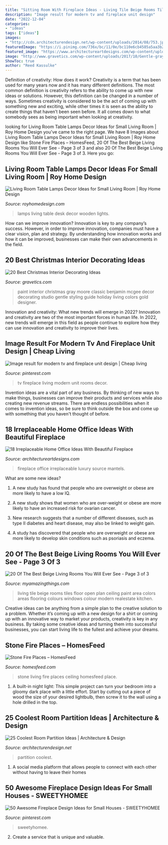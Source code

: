 ```yaml
---
title: "Sitting Room With Fireplace Ideas - Living Tile Beige Rooms Tiles Floor Open Plan Ceiling Paint Area Colors Areas Flooring Colours Windows Colour Modern Realestate Kitchen"
description: "Image result for modern tv and fireplace unit design"
date: "2022-12-04"
categories:
- "ideas"
tags: ["ideas"]
images:
- "http://cdn.architecturendesign.net/wp-content/uploads/2014/08/753.jpg"
featuredImage: "https://i.pinimg.com/736x/bc/11/0e/bc110e6cb4585a5aa3b287476116a2b1.jpg"
featured_image: "https://www.architectureartdesigns.com/wp-content/uploads/2015/12/109-630x418.jpg"
image: "http://www.gravetics.com/wp-content/uploads/2017/10/Gentle-gray-paint-color-by-Benjamin-Moore.jpg"
ShowToc: true
author: "Reed Kassulke"
---
```



Definition of creativity: How does it work?
Creativity is a term that has been used for many years now and it has many different definitions. The most common definition is creativity refers to the ability to come up with new ideas or solutions. However, this definition can be changed in a number of ways. Sometimes creativity is considered to be the act of coming up with something new and exciting, while other times it is seen as the ability to create things that haven’t been seen before. It all comes down to what somebody sees as being important when looking at creativity.

	

		
looking for Living Room Table Lamps Decor Ideas for Small Living Room | Roy Home Design you've came to the right page. We have 8 Images about Living Room Table Lamps Decor Ideas for Small Living Room | Roy Home Design like Stone Fire Places – HomesFeed, 20 Of The Best Beige Living Rooms You Will Ever See - Page 3 of 3 and also 20 Of The Best Beige Living Rooms You Will Ever See - Page 3 of 3. Here you go:
		
    
## Living Room Table Lamps Decor Ideas For Small Living Room | Roy Home Design

<img loading=lazy src="http://www.royhomedesign.com/wp-content/uploads/2017/05/modern-white-living-room-table-lamps-with-wooden-desk-lights-ideas.jpg" onerror="this.onerror=null;this.src='https://tse3.mm.bing.net/th?id=OIP.ChNWRhjIb7g3okRS3XmRFwHaLH&amp;pid=15.1';" alt="Living Room Table Lamps Decor Ideas for Small Living Room | Roy Home Design">

_Source: royhomedesign.com_

>lamps living table desk decor wooden lights. 

	

How can we improve innovation?
Innovation is key to any company’s success. However, in order to improve innovation, companies must have a clear vision, plan and strategy. By understanding how innovation works and how it can be improved, businesses can make their own advancements in the field.

    
## 20 Best Christmas Interior Decorating Ideas

<img loading=lazy src="http://www.gravetics.com/wp-content/uploads/2017/10/Gentle-gray-paint-color-by-Benjamin-Moore.jpg" onerror="this.onerror=null;this.src='https://tse3.mm.bing.net/th?id=OIP.JEy8avMn2LnYQyCdQgycngDIEs&amp;pid=15.1';" alt="20 Best Christmas Interior Decorating Ideas">

_Source: gravetics.com_

>paint interior christmas gray moore classic benjamin mcgee decor decorating studio gentle styling guide holiday living colors gold designer. 

	

Innovation and creativity: What new trends will emerge in 2022?
Innovation and creativity are two of the most important forces in human life. In 2022, new trends will emerge in this field as people continue to explore how they can use innovation and creativity to improve their lives.

    
## Image Result For Modern Tv And Fireplace Unit Design | Cheap Living

<img loading=lazy src="https://i.pinimg.com/736x/bc/11/0e/bc110e6cb4585a5aa3b287476116a2b1.jpg" onerror="this.onerror=null;this.src='https://tse4.mm.bing.net/th?id=OIP.fyjwXoVEXG-gUAEWdQa2UwHaJ3&amp;pid=15.1';" alt="Image result for modern tv and fireplace unit design | Cheap living">

_Source: pinterest.com_

>tv fireplace living modern unit rooms decor. 

	

Invention ideas are a vital part of any business. By thinking of new ways to make things, businesses can improve their products and services while also creating new revenue streams. There are endless possibilities when it comes to invention ideas, so be sure to think outside the box and come up with something that you haven't thought of before.

    
## 18 Irreplaceable Home Office Ideas With Beautiful Fireplace

<img loading=lazy src="https://www.architectureartdesigns.com/wp-content/uploads/2015/12/109-630x418.jpg" onerror="this.onerror=null;this.src='https://tse2.mm.bing.net/th?id=OIP.mrNkyNDscEAz8-s5m-0INQHaE6&amp;pid=15.1';" alt="18 Irreplaceable Home Office Ideas With Beautiful Fireplace">

_Source: architectureartdesigns.com_

>fireplace office irreplaceable luxury source mantels. 

	

What are some new ideas?
1. A new study has found that people who are overweight or obese are more likely to have a low IQ.
2. A new study shows that women who are over-weight or obese are more likely to have an increased risk for ovarian cancer.

3. New research suggests that a number of different diseases, such as type II diabetes and heart disease, may also be linked to weight gain.

4. A study has discovered that people who are overweight or obese are more likely to develop skin conditions such as psoriasis and eczema.

    
## 20 Of The Best Beige Living Rooms You Will Ever See - Page 3 Of 3

<img loading=lazy src="http://myamazingthings.com/wp-content/uploads/2016/11/livingareas-1.jpg" onerror="this.onerror=null;this.src='https://tse2.mm.bing.net/th?id=OIP.YOTbQXZkploR0qo7dIwXgQHaFj&amp;pid=15.1';" alt="20 Of The Best Beige Living Rooms You Will Ever See - Page 3 of 3">

_Source: myamazingthings.com_

>living tile beige rooms tiles floor open plan ceiling paint area colors areas flooring colours windows colour modern realestate kitchen. 

	

Creative ideas can be anything from a simple plan to the creative solution to a problem. Whether it’s coming up with a new design for a shirt or coming up with an innovative way to market your products, creativity is key in any business. By taking some creative ideas and turning them into successful businesses, you can start living life to the fullest and achieve your dreams.

    
## Stone Fire Places – HomesFeed

<img loading=lazy src="https://homesfeed.com/wp-content/uploads/2016/03/Natural-Stone-Fire-Places-With-White-Furniture-In-Living-Room-And-Fan-On-Beams-Ceiling.jpg" onerror="this.onerror=null;this.src='https://tse2.mm.bing.net/th?id=OIP.A3GSVJmppMF6GB67HW9HvgHaLG&amp;pid=15.1';" alt="Stone Fire Places – HomesFeed">

_Source: homesfeed.com_

>stone living fire places ceiling homesfeed place. 

	

1. A built-in night light: This simple project can turn your bedroom into a gloomy dark place with a little effort. Start by cutting out a piece of wood the size of your desired lightbulb, then screw it to the wall using a hole drilled in the top.

    
## 25 Coolest Room Partition Ideas | Architecture &amp; Design

<img loading=lazy src="http://cdn.architecturendesign.net/wp-content/uploads/2014/08/753.jpg" onerror="this.onerror=null;this.src='https://tse1.mm.bing.net/th?id=OIP.vY66Fsip9dzeE_fMcrXXUQHaLK&amp;pid=15.1';" alt="25 Coolest Room Partition Ideas | Architecture &amp; Design">

_Source: architecturendesign.net_

>partition coolest. 

	

1. A social media platform that allows people to connect with each other without having to leave their homes 

    
## 50 Awesome Fireplace Design Ideas For Small Houses - SWEETYHOMEE

<img loading=lazy src="https://i.pinimg.com/736x/78/98/5b/78985beea146432c3081d82b65e0a7ad.jpg" onerror="this.onerror=null;this.src='https://tse2.mm.bing.net/th?id=OIP.UU1qCqu0_syu55x23nuO7wAAAA&amp;pid=15.1';" alt="50 Awesome Fireplace Design Ideas for Small Houses - SWEETYHOMEE">

_Source: pinterest.com_

>sweetyhomee. 

	

2. Create a service that is unique and valuable.

